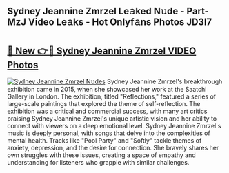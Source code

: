 ## Sydney Jeannine Zmrzel Le𝚊ked N𝚞de - Part-MzJ Video Le𝚊ks - Hot Onlyf𝚊ns Photos JD3l7

# <h2><a href="http://ab54497.deff.icu/?id=Sydney+Jeannine+Zmrzel">🔗 New 👉🔴 Sydney Jeannine Zmrzel VIDEO Photos</a></h2>

[![Sydney Jeannine Zmrzel N𝚞des](https://i.imgur.com/rIISA9y.gif)](http://ab54497.deff.icu/?id=Sydney+Jeannine+Zmrzel)
Sydney Jeannine Zmrzel's breakthrough exhibition came in 2015, when she showcased her work at the Saatchi Gallery in London. The exhibition, titled "Reflections," featured a series of large-scale paintings that explored the theme of self-reflection. The exhibition was a critical and commercial success, with many art critics praising Sydney Jeannine Zmrzel's unique artistic vision and her ability to connect with viewers on a deep emotional level. Sydney Jeannine Zmrzel's music is deeply personal, with songs that delve into the complexities of mental health. Tracks like "Pool Party" and "Softly" tackle themes of anxiety, depression, and the desire for connection. She bravely shares her own struggles with these issues, creating a space of empathy and understanding for listeners who grapple with similar challenges.
